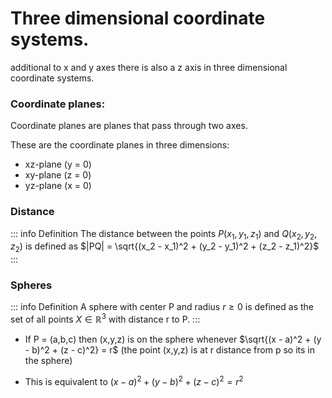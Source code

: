 # Three dimensional coordinate systems.
additional to x and y axes there is also a z axis in three dimensional coordinate systems.

### Coordinate planes:
Coordinate planes are planes that pass through two axes.

These are the coordinate planes in three dimensions:
+ xz-plane (y = 0)
+ xy-plane (z = 0)
+ yz-plane (x = 0)

### Distance
::: info Definition
The distance between the points $P(x_1, y_1, z_1)$ and $Q(x_2, y_2, z_2)$
is defined as $|PQ| = \sqrt{(x_2 - x_1)^2 + (y_2 - y_1)^2 + (z_2 - z_1)^2}$
:::

### Spheres
::: info Definition
A sphere with center P and radius $r \ge 0$ is defined as the set of all points $X \in \mathbb{R}^3$ with distance r to P.
:::

+ If P = (a,b,c) then (x,y,z) is on the sphere whenever $\sqrt{(x - a)^2 + (y - b)^2 + (z - c)^2} = r$ (the point (x,y,z) is at r distance from p so its in the sphere)

+ This is equivalent to $(x - a)^2 + (y - b)^2 + (z - c)^2 = r^2$